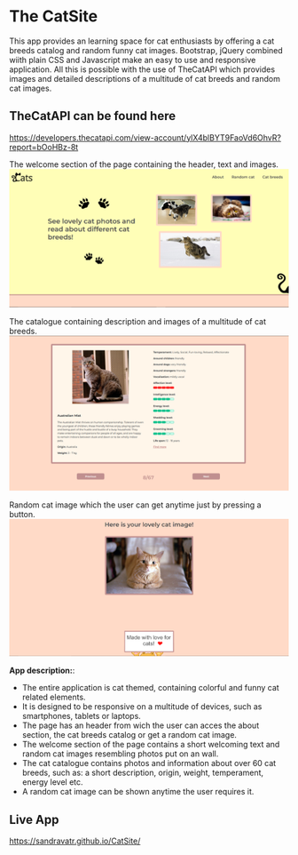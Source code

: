 # The CatSite

This app provides an learning space for cat enthusiasts by offering a cat breeds catalog and random funny cat images. 
Bootstrap, jQuery combined wiith plain CSS and Javascript make an easy to use and responsive application.
All this is possible with the use of TheCatAPI which provides images and detailed descriptions of a multitude of cat breeds and random cat images.
## TheCatAPI can be found here
https://developers.thecatapi.com/view-account/ylX4blBYT9FaoVd6OhvR?report=bOoHBz-8t

The welcome section of the page containing the header, text and images.
![PROJECT IMAGE 1](catApp2.PNG)

The catalogue containing description and images of a multitude of cat breeds.
![PROJECT IMAGE 1](catApp.PNG)

Random cat image which the user can get anytime just by pressing a button.
![PROJECT IMAGE 1](catApp3.PNG)

**App description:**: 
- The entire application is cat themed, containing colorful and funny cat related elements.
- It is designed to be responsive on a multitude of devices, such as smartphones, tablets or laptops.
- The page has an header from wich the user can acces the about section, the cat breeds catalog or get a random cat image.
- The welcome section of the page contains a short welcoming text and random cat images resembling photos put on an wall.
- The cat catalogue contains photos and information about over 60 cat breeds, such as: a short description, origin, weight, temperament, energy level etc.
- A random cat image can be shown anytime the user requires it.


## Live App
https://sandravatr.github.io/CatSite/
